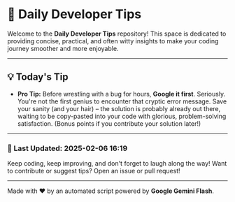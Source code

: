 
# 🌟 Daily Developer Tips

Welcome to the **Daily Developer Tips** repository! This space is dedicated to providing concise, practical, and often witty insights to make your coding journey smoother and more enjoyable.

---

## 💡 Today's Tip

- **Pro Tip:**  Before wrestling with a bug for hours,  **Google it first**.  Seriously.  You're not the first genius to encounter that cryptic error message.  Save your sanity (and your hair) – the solution is probably already out there, waiting to be copy-pasted into your code with glorious, problem-solving satisfaction.  (Bonus points if you contribute your solution later!)

---

### 📅 Last Updated: 2025-02-06 16:19

Keep coding, keep improving, and don't forget to laugh along the way! Want to contribute or suggest tips? Open an issue or pull request!

---

Made with ❤️ by an automated script powered by **Google Gemini Flash**.
